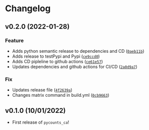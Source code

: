 # Changelog

<!--next-version-placeholder-->

## v0.2.0 (2022-01-28)
### Feature
* Adds python semantic release to dependencies and CD ([`0aeb11b`](https://github.com/christopheralex/pycounts_ca/commit/0aeb11b99bfa1bcf3c0ba68d12c5c04ec3f24dce))
* Adds release to testPypi and Pypi ([`ce9ccd0`](https://github.com/christopheralex/pycounts_ca/commit/ce9ccd015c23d6f8509095a799e040ba5331f171))
* Adds CD pipleline to github actions ([`ce61e57`](https://github.com/christopheralex/pycounts_ca/commit/ce61e57a99ff9c7cca7c72478b220c197fa46790))
* Updates dependencies and github actions for CI/CD ([`2a0d9a7`](https://github.com/christopheralex/pycounts_ca/commit/2a0d9a73c2701468345316a602b19f178fcaa3ee))

### Fix
* Updates release file ([`4f2639a`](https://github.com/christopheralex/pycounts_ca/commit/4f2639a423a0c1d5dc50f64f0ddc454900586fe9))
* Changes matrix command in build.yml ([`0cb9663`](https://github.com/christopheralex/pycounts_ca/commit/0cb9663c544f43ac1c14a3b8ee0169ffa8d5df85))

## v0.1.0 (10/01/2022)

- First release of `pycounts_ca`!